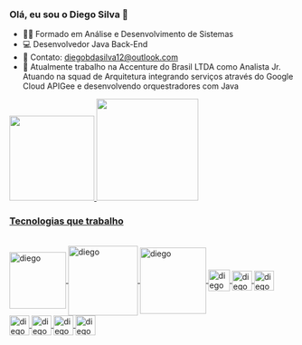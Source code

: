 ### Olá, eu sou o Diego Silva 👋


- 👨‍🎓 Formado em Análise e Desenvolvimento de Sistemas
- 💻 Desenvolvedor Java Back-End
- 💬 Contato: diegobdasilva12@outlook.com
- 🥷 Atualmente trabalho na Accenture do Brasil LTDA
como Analista Jr. Atuando na squad de Arquitetura integrando serviços através do Google Cloud APIGee e desenvolvendo orquestradores com Java

 <div>
  <a href="https://github.com/diegobsilva10">
  <img height = "150em" src = "https://github-readme-stats.vercel.app/api?username=diegobsilva10&show_icons=true&theme=tokyonight&include_all_commits=true&count_private=true" />
  <img height = "180em" src = "https://github-readme-stats.vercel.app/api/top-langs/?username=diegobsilva10&layout=compact&langs_count= 16&
  true&theme=tokyonight&include_all_commits=true&count_private=true"/>
</div>
  
<h3> Tecnologias que trabalho</h3><br>
<img align="center" alt ="diego"  width="100"  src= "https://img.shields.io/badge/Java-ED8B00?style=for-the-badge&logo=java&logoColor=white"> 
<img align="center" alt ="diego" width="123" src = "https://img.shields.io/badge/Spring-6DB33F?style=for-the-badge&logo=spring&logoColor=white"> 
<img align="center" alt ="diego"  width = "117" src = "https://img.shields.io/badge/MySQL-00000F?style=for-the-badge&logo=mysql&logoColor=white">
<img align="center" alt ="diego" height= "38" widht="3" src= "https://img.shields.io/badge/JavaScript-323330?style=for-the-badge&logo=javascript&logoColor=F7DF1E">
<img align="center" alt ="diego" height="35" widht="100" src= "https://img.shields.io/badge/HTML5-E34F26?style=for-the-badge&logo=html5&logoColor=white">
<img align="center" alt ="diego" height="35" widht="100" src="https://img.shields.io/badge/CSS3-1572B6?style=for-the-badge&logo=css3&logoColor=white">
<img align="center" alt ="diego" height="35"  widht="45" src= "https://img.shields.io/badge/Angular-DD0031?style=for-the-badge&logo=angular&logoColor=white">
 <img align="center" alt="diego" height="35" widht="45" src= "https://img.shields.io/badge/Kotlin-0095D5?&style=for-the-badge&logo=kotlin&logoColor=white">
 <img align ="center" alt="diego" height="35" widht="45" src="https://img.shields.io/badge/Android-3DDC84?style=for-the-badge&logo=android&logoColor=white">
 <img align ="center" alt ="diego" height="35" widht="45" src="https://img.shields.io/badge/GIT-E44C30?style=for-the-badge&logo=git&logoColor=white">

